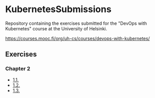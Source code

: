 # KubernetesSubmissions

Repository containing the exercises submitted for the "DevOps with Kubernetes" course at the University of Helsinki.

<https://courses.mooc.fi/org/uh-cs/courses/devops-with-kubernetes/>

## Exercises

### Chapter 2

- [1.1.](https://github.com/Yakovyakov/KubernetsSubmissions/tree/1.1/log_output)
- [1.2.](https://github.com/Yakovyakov/KubernetsSubmissions/tree/1.2/the_project)
- [1.3.](https://github.com/Yakovyakov/KubernetsSubmissions/tree/1.3/log_output)
